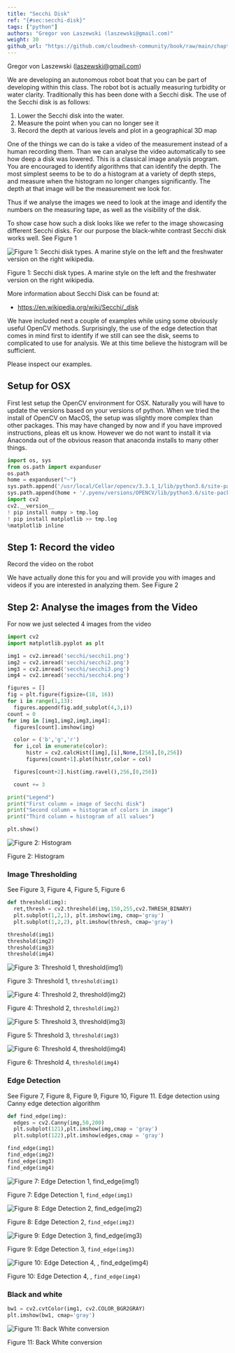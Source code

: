```yaml
---
title: "Secchi Disk"
ref: "{#sec:secchi-disk}"
tags: ["python"]
authors: "Gregor von Laszewski (laszewski@gmail.com)"
weight: 30
github_url: "https://github.com/cloudmesh-community/book/raw/main/chapters/prg/python/opencv/secchi.md"
---
```


Gregor von Laszewski (laszewski@gmail.com)



We are developing an autonomous robot boat that you can be part of
developing within this class. The robot bot is actually measuring
turbidity or water clarity. Traditionally this has been done with a
Secchi disk. The use of the Secchi disk is as follows:

1.  Lower the Secchi disk into the water.
2.  Measure the point when you can no longer see it
3.  Record the depth at various levels and plot in a geographical 3D
    map

One of the things we can do is take a video of the measurement instead
of a human recording them. Than we can analyse the video automatically
to see how deep a disk was lowered. This is a classical image analysis
program. You are encouraged to identify algorithms that can identify
the depth. The most simplest seems to be to do a histogram at a
variety of depth steps, and measure when the histogram no longer
changes significantly. The depth at that image will be the measurement
we look for.

Thus if we analyse the images we need to look at the image and
identify the numbers on the measuring tape, as well as the visibility
of the disk.

To show case how such a disk looks like we refer to the image
showcasing different Secchi disks. For our purpose the black-white
contrast Secchi disk works well. See Figure 1

![Figure 1: Secchi disk types. A marine style on the left and the freshwater version on the right wikipedia.](https://github.com/cloudmesh-community/book/raw/main/chapters/prg/python/opencv/images/secchi-field-test/disk.png)

Figure 1: Secchi disk types. A marine style on the left and the freshwater version on the right wikipedia.

More information about Secchi Disk can be found at:

-   <https://en.wikipedia.org/wiki/Secchi/_disk>

We have included next a couple of examples while using some obviously
useful OpenCV methods. Surprisingly, the use of the edge detection
that comes in mind first to identify if we still can see the disk,
seems to complicated to use for analysis. We at this time believe the
histogram will be sufficient.

Please inspect our examples.

## Setup for OSX

First lest setup the OpenCV environment for OSX. Naturally you will
have to update the versions based on your versions of python. When we
tried the install of OpenCV on MacOS, the setup was slightly more
complex than other packages. This may have changed by now and if you
have improved instructions, pleas elt us know. However we do not want
to install it via Anaconda out of the obvious reason that anaconda
installs to many other things.

``` python
import os, sys
from os.path import expanduser
os.path
home = expanduser("~")
sys.path.append('/usr/local/Cellar/opencv/3.3.1_1/lib/python3.6/site-packages/')
sys.path.append(home + '/.pyenv/versions/OPENCV/lib/python3.6/site-packages/')
import cv2
cv2.__version__
! pip install numpy > tmp.log
! pip install matplotlib >> tmp.log
%matplotlib inline
```

## Step 1: Record the video

Record the video on the robot

We have actually done this for you and will provide you with images
and videos if you are interested in analyzing them. See Figure 2

## Step 2: Analyse the images from the Video

For now we just selected 4 images from the video

``` python
import cv2
import matplotlib.pyplot as plt

img1 = cv2.imread('secchi/secchi1.png')
img2 = cv2.imread('secchi/secchi2.png')
img3 = cv2.imread('secchi/secchi3.png')
img4 = cv2.imread('secchi/secchi4.png')

figures = []
fig = plt.figure(figsize=(18, 16))
for i in range(1,13):
  figures.append(fig.add_subplot(4,3,i))
count = 0
for img in [img1,img2,img3,img4]:
  figures[count].imshow(img)

  color = ('b','g','r')
  for i,col in enumerate(color):
      histr = cv2.calcHist([img],[i],None,[256],[0,256])
      figures[count+1].plot(histr,color = col)

  figures[count+2].hist(img.ravel(),256,[0,256])

  count += 3

print("Legend")
print("First column = image of Secchi disk")
print("Second column = histogram of colors in image")
print("Third column = histogram of all values")

plt.show()
```

![Figure 2: Histogram](https://github.com/cloudmesh-community/book/raw/main/chapters/prg/python/opencv/images/secchi/output_9_1.png)

Figure 2: Histogram

### Image Thresholding

See Figure 3, Figure 4, Figure 5, Figure 6

``` python
def threshold(img):
  ret,thresh = cv2.threshold(img,150,255,cv2.THRESH_BINARY)
  plt.subplot(1,2,1), plt.imshow(img, cmap='gray')
  plt.subplot(1,2,2), plt.imshow(thresh, cmap='gray')

threshold(img1)
threshold(img2)
threshold(img3)
threshold(img4)
```

![Figure 3: Threshold 1, `threshold(img1)`](https://github.com/cloudmesh-community/book/raw/main/chapters/prg/python/opencv/images/secchi/output_13_0.png)

Figure 3: Threshold 1, `threshold(img1)`

![Figure 4: Threshold 2, `threshold(img2)`](https://github.com/cloudmesh-community/book/raw/main/chapters/prg/python/opencv/images/secchi/output_14_0.png)

Figure 4: Threshold 2, `threshold(img2)`

![Figure 5: Threshold 3, `threshold(img3)`](https://github.com/cloudmesh-community/book/raw/main/chapters/prg/python/opencv/images/secchi/output_15_0.png)

Figure 5: Threshold 3, `threshold(img3)`

![Figure 6: Threshold 4, `threshold(img4)`](https://github.com/cloudmesh-community/book/raw/main/chapters/prg/python/opencv/images/secchi/output_16_0.png)

Figure 6: Threshold 4, `threshold(img4)`

### Edge Detection

See Figure 7,
Figure 8,
Figure 9,
Figure 10,
Figure 11.
Edge detection using Canny edge detection algorithm

``` python
def find_edge(img):
  edges = cv2.Canny(img,50,200)
  plt.subplot(121),plt.imshow(img,cmap = 'gray')
  plt.subplot(122),plt.imshow(edges,cmap = 'gray')

find_edge(img1)
find_edge(img2)
find_edge(img3)
find_edge(img4)
```

![Figure 7: Edge Detection 1, `find_edge(img1)`](https://github.com/cloudmesh-community/book/raw/main/chapters/prg/python/opencv/images/secchi/output_19_0.png)

Figure 7: Edge Detection 1, `find_edge(img1)`

![Figure 8: Edge Detection 2, `find_edge(img2)`](https://github.com/cloudmesh-community/book/raw/main/chapters/prg/python/opencv/images/secchi/output_20_0.png)

Figure 8: Edge Detection 2, `find_edge(img2)`

![Figure 9: Edge Detection 3, `find_edge(img3)`](https://github.com/cloudmesh-community/book/raw/main/chapters/prg/python/opencv/images/secchi/output_21_0.png)

Figure 9: Edge Detection 3, `find_edge(img3)`

![Figure 10: Edge Detection 4, , `find_edge(img4)`](https://github.com/cloudmesh-community/book/raw/main/chapters/prg/python/opencv/images/secchi/output_22_0.png)

Figure 10: Edge Detection 4, , `find_edge(img4)`

### Black and white

``` python
bw1 = cv2.cvtColor(img1, cv2.COLOR_BGR2GRAY)
plt.imshow(bw1, cmap='gray')
```

![Figure 11: Back White conversion](https://github.com/cloudmesh-community/book/raw/main/chapters/prg/python/opencv/images/secchi/output_26_1.png)

Figure 11: Back White conversion